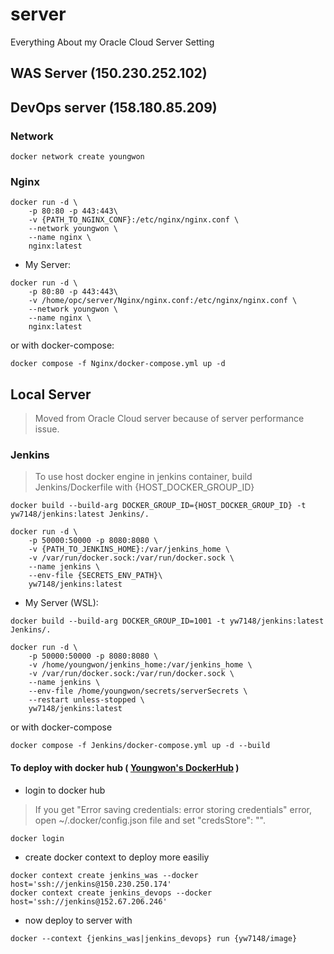 # server
Everything About my Oracle Cloud Server Setting

## WAS Server (150.230.252.102)


## DevOps server (158.180.85.209)
### Network
```
docker network create youngwon
```

### Nginx
```
docker run -d \
    -p 80:80 -p 443:443\
    -v {PATH_TO_NGINX_CONF}:/etc/nginx/nginx.conf \
    --network youngwon \
    --name nginx \
    nginx:latest
```
 - My Server:
```
docker run -d \
    -p 80:80 -p 443:443\
    -v /home/opc/server/Nginx/nginx.conf:/etc/nginx/nginx.conf \
    --network youngwon \
    --name nginx \
    nginx:latest
```
or with docker-compose:
```
docker compose -f Nginx/docker-compose.yml up -d
```
## Local Server
 > Moved from Oracle Cloud server because of server performance issue.

### Jenkins
 > To use host docker engine in jenkins container, build Jenkins/Dockerfile with {HOST_DOCKER_GROUP_ID}
```
docker build --build-arg DOCKER_GROUP_ID={HOST_DOCKER_GROUP_ID} -t yw7148/jenkins:latest Jenkins/.
```
```
docker run -d \
    -p 50000:50000 -p 8080:8080 \
    -v {PATH_TO_JENKINS_HOME}:/var/jenkins_home \
    -v /var/run/docker.sock:/var/run/docker.sock \
    --name jenkins \
    --env-file {SECRETS_ENV_PATH}\
    yw7148/jenkins:latest
```
- My Server (WSL):
```
docker build --build-arg DOCKER_GROUP_ID=1001 -t yw7148/jenkins:latest Jenkins/.
```
```
docker run -d \
    -p 50000:50000 -p 8080:8080 \
    -v /home/youngwon/jenkins_home:/var/jenkins_home \
    -v /var/run/docker.sock:/var/run/docker.sock \
    --name jenkins \
    --env-file /home/youngwon/secrets/serverSecrets \
    --restart unless-stopped \
    yw7148/jenkins:latest
```
or with docker-compose
```
docker compose -f Jenkins/docker-compose.yml up -d --build
```
#### To deploy with docker hub ( [Youngwon's DockerHub](https://hub.docker.com/repositories/yw7148) )
 - login to docker hub
> If you get "Error saving credentials: error storing credentials" error, open ~/.docker/config.json file and set "credsStore": "".
```
docker login
```
 - create docker context to deploy more easiliy
```
docker context create jenkins_was --docker host='ssh://jenkins@150.230.250.174'
docker context create jenkins_devops --docker host='ssh://jenkins@152.67.206.246'
```
 - now deploy to server with
```
docker --context {jenkins_was|jenkins_devops} run {yw7148/image}
```